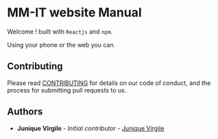 # MM-IT website Manual

Welcome ! built with `Reactjs` and `npm`.

Using your phone or the web you can.

## Contributing

Please read [CONTRIBUTING](../CONTRIBUTING.md) for details on our code of conduct, and the process for submitting pull requests to us.

## Authors

* **Junique Virgile** - *Initial contributor* - [Junique Virgile](https://github.com/werayn)
